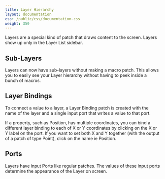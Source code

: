 ```yaml
---
title: Layer Hierarchy
layout: documentation
css: /public/css/documentation.css
weight: 350
---
```


Layers are a special kind of patch that draws content to the screen. Layers show up only in the Layer List sidebar.

<h2 class="studio">Sub-Layers</h2>

Layers can now have sub-layers without making a macro patch. This allows you to easily see your Layer hierarchy without having to peek inside a bunch of macros.

<h2 class="studio">Layer Bindings</h2>

 To connect a value to a layer, a Layer Binding patch is created with the name of the layer and a single input port that writes a value to that port.

 If a property, such as Position, has multiple coordinates, you can bind a different layer binding to each of X or Y coordinates by clicking on the X or Y label on the port. If you want to set both X and Y together (with the output of a patch of type Point), click on the name ie Position.

## Ports

Layers have input Ports like regular patches. The values of these input ports determine the appearance of the Layer on screen.
